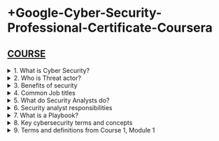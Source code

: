 
# +Google-Cyber-Security-Professional-Certificate-Coursera

## [COURSE](https://www.coursera.org/learn/foundations-of-cybersecurity/lecture/DhI78/welcome-to-the-google-cybersecurity-certificate)

<details>
<summary>1. What is Cyber Security? </summary>

## What is Cyber Security?

The practice of ensuring Confidentiality, Integrity, and Availability (CIA) of Information by protecting networks, devices, people, and data from unauthorized access or criminal exploitation.

</details>

<details>
<summary>2. Who is Threat actor? </summary>

## Who is Threat actor?

Any person or group who presents a security risk.

</details>

<details>
<summary>3. Benefits of security </summary>

## Benefits of security

- Protects against external and internal threats
- Meets regulatory compliance
- Maintains and improves business productivity
- Reduces expenses
- Maintains brand trust

</details>

<details>
<summary>4. Common Job titles </summary>

## Common Job titles
  
- Security analyst or specialist
- Cybersecurity analyst or specialist
- Security operations center (SOC) analyst
- Information security analyst

</details>

<details>
<summary>5. What do Security Analysts do? </summary>

## What do Security Analysts do?

Security analysts are responsible for monitoring and protecting information and systems.

</details>

<details>
<summary>6. Security analyst responsibilities </summary>

## Security analyst responsibilities

- Protecting computer and network systems
- Installing prevention software
- Conducting periodic security audits

</details>

<details>
<summary>7. What is a Playbook? </summary>

## What is a Playbook?

"A playbook is a list of how to go through a certain detection, and what the analyst needs to look at in order to investigate those incidents."

</details>

<details>
<summary>8. Key cybersecurity terms and concepts </summary>

## Key cybersecurity terms and concepts

- Compliance: is the process of adhering to internal standards and external regulations and enables organizations to avoid fines and security breaches.
- Security frameworks: are guidelines used for building plans to help mitigate risks and threats to data and privacy.
- Security controls: are safeguards designed to reduce specific security risks. They are used with security frameworks to establish a strong security posture.
- Security posture: is an organization’s ability to manage its defense of critical assets and data and react to change. A strong security posture leads to lower risk for the organization.
- A threat actor or malicious attacker: is any person or group who presents a security risk. This risk can relate to computers, applications, networks, and data.
- An internal threat: can be a current or former employee, an external vendor, or a trusted partner who poses a security risk. At times, an internal threat is accidental. For example, an employee who accidentally clicks on a malicious email link would be considered an accidental threat. Other times, the internal threat actor intentionally engages in risky activities, such as unauthorized data access.
- Network security: is the practice of keeping an organization's network infrastructure secure from unauthorized access. This includes data, services, systems, and devices that are stored in an organization’s network.
- Cloud security: is the process of ensuring that assets stored in the cloud are properly configured, or set up correctly, and access to those assets is limited to authorized users. The cloud is a network made up of a collection of servers or computers that store resources and data in remote physical locations known as data centers that can be accessed via the internet. Cloud security is a growing subfield of cybersecurity that specifically focuses on the protection of data, applications, and infrastructure in the cloud.
- Programming: is a process that can be used to create a specific set of instructions for a computer to execute tasks. These tasks can include:
  - Automation of repetitive tasks (e.g., searching a list of malicious domains)
  - Reviewing web traffic 
  - Alerting suspicious activity

</details>

<details>
<summary>9. Terms and definitions from Course 1, Module 1  </summary>

## Terms and definitions from Course 1, Module 1

- Cybersecurity (or security): The practice of ensuring confidentiality, integrity, and availability of information by protecting networks, devices, people, and data from unauthorized access or criminal exploitation
- Cloud security: The process of ensuring that assets stored in the cloud are properly configured and access to those assets is limited to authorized users
- Internal threat: A current or former employee, external vendor, or trusted partner who poses a security risk
- Network security: The practice of keeping an organization's network infrastructure secure from unauthorized access
- Personally identifiable information (PII): Any information used to infer an individual’s identity
- Security posture: An organization’s ability to manage its defense of critical assets and data and react to change 
- Sensitive personally identifiable information (SPII): A specific type of PII that falls under stricter handling guidelines
- Technical skills: Skills that require knowledge of specific tools, procedures, and policies 
- Threat: Any circumstance or event that can negatively impact assets
- Threat actor: Any person or group who presents a security risk
- Transferable skills: Skills from other areas that can apply to different careers 

```x

```

```x

```

```x

```

```x

```

```x

```

```x

```

```x

```

```x

```

```x

```


# #END</details>
